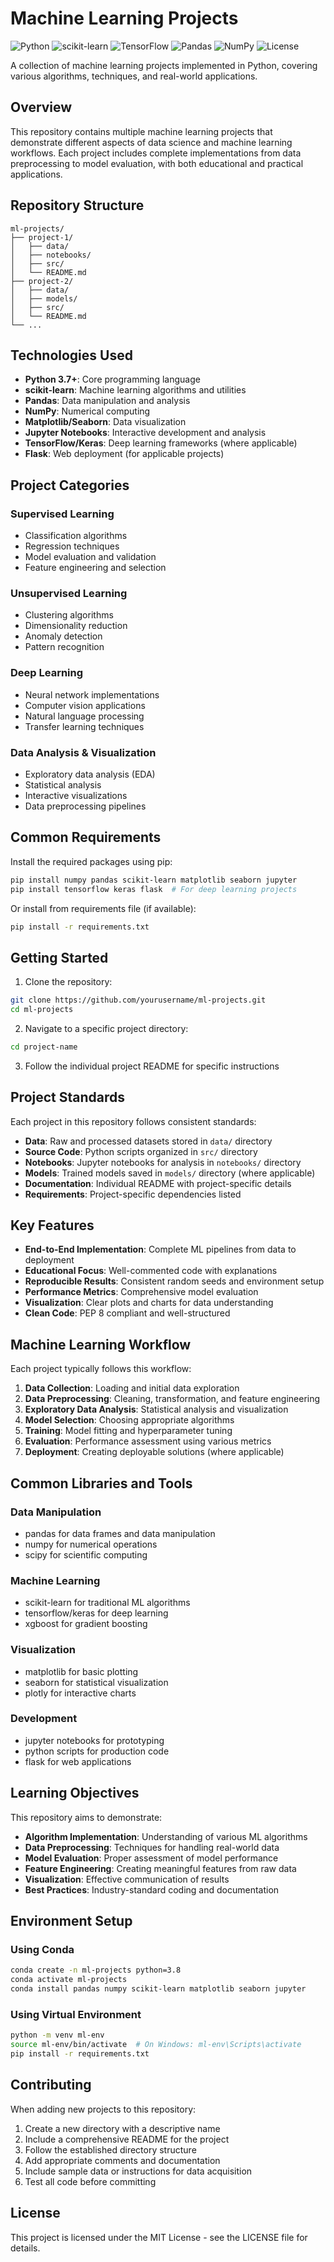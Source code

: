 # Machine Learning Projects

![Python](https://img.shields.io/badge/python-v3.7+-blue.svg)
![scikit-learn](https://img.shields.io/badge/scikit--learn-latest-orange.svg)
![TensorFlow](https://img.shields.io/badge/TensorFlow-v2.0+-FF6F00.svg)
![Pandas](https://img.shields.io/badge/pandas-latest-150458.svg)
![NumPy](https://img.shields.io/badge/numpy-latest-013243.svg)
![License](https://img.shields.io/badge/license-MIT-blue.svg)

A collection of machine learning projects implemented in Python, covering various algorithms, techniques, and real-world applications.

## Overview

This repository contains multiple machine learning projects that demonstrate different aspects of data science and machine learning workflows. Each project includes complete implementations from data preprocessing to model evaluation, with both educational and practical applications.

## Repository Structure

```
ml-projects/
├── project-1/
│   ├── data/
│   ├── notebooks/
│   ├── src/
│   └── README.md
├── project-2/
│   ├── data/
│   ├── models/
│   ├── src/
│   └── README.md
└── ...
```

## Technologies Used

- **Python 3.7+**: Core programming language
- **scikit-learn**: Machine learning algorithms and utilities
- **Pandas**: Data manipulation and analysis
- **NumPy**: Numerical computing
- **Matplotlib/Seaborn**: Data visualization
- **Jupyter Notebooks**: Interactive development and analysis
- **TensorFlow/Keras**: Deep learning frameworks (where applicable)
- **Flask**: Web deployment (for applicable projects)

## Project Categories

### Supervised Learning
- Classification algorithms
- Regression techniques
- Model evaluation and validation
- Feature engineering and selection

### Unsupervised Learning
- Clustering algorithms
- Dimensionality reduction
- Anomaly detection
- Pattern recognition

### Deep Learning
- Neural network implementations
- Computer vision applications
- Natural language processing
- Transfer learning techniques

### Data Analysis & Visualization
- Exploratory data analysis (EDA)
- Statistical analysis
- Interactive visualizations
- Data preprocessing pipelines

## Common Requirements

Install the required packages using pip:

```bash
pip install numpy pandas scikit-learn matplotlib seaborn jupyter
pip install tensorflow keras flask  # For deep learning projects
```

Or install from requirements file (if available):

```bash
pip install -r requirements.txt
```

## Getting Started

1. Clone the repository:
```bash
git clone https://github.com/yourusername/ml-projects.git
cd ml-projects
```

2. Navigate to a specific project directory:
```bash
cd project-name
```

3. Follow the individual project README for specific instructions

## Project Standards

Each project in this repository follows consistent standards:

- **Data**: Raw and processed datasets stored in `data/` directory
- **Source Code**: Python scripts organized in `src/` directory
- **Notebooks**: Jupyter notebooks for analysis in `notebooks/` directory
- **Models**: Trained models saved in `models/` directory (where applicable)
- **Documentation**: Individual README with project-specific details
- **Requirements**: Project-specific dependencies listed

## Key Features

- **End-to-End Implementation**: Complete ML pipelines from data to deployment
- **Educational Focus**: Well-commented code with explanations
- **Reproducible Results**: Consistent random seeds and environment setup
- **Performance Metrics**: Comprehensive model evaluation
- **Visualization**: Clear plots and charts for data understanding
- **Clean Code**: PEP 8 compliant and well-structured

## Machine Learning Workflow

Each project typically follows this workflow:

1. **Data Collection**: Loading and initial data exploration
2. **Data Preprocessing**: Cleaning, transformation, and feature engineering
3. **Exploratory Data Analysis**: Statistical analysis and visualization
4. **Model Selection**: Choosing appropriate algorithms
5. **Training**: Model fitting and hyperparameter tuning
6. **Evaluation**: Performance assessment using various metrics
7. **Deployment**: Creating deployable solutions (where applicable)

## Common Libraries and Tools

### Data Manipulation
- pandas for data frames and data manipulation
- numpy for numerical operations
- scipy for scientific computing

### Machine Learning
- scikit-learn for traditional ML algorithms
- tensorflow/keras for deep learning
- xgboost for gradient boosting

### Visualization
- matplotlib for basic plotting
- seaborn for statistical visualization
- plotly for interactive charts

### Development
- jupyter notebooks for prototyping
- python scripts for production code
- flask for web applications

## Learning Objectives

This repository aims to demonstrate:

- **Algorithm Implementation**: Understanding of various ML algorithms
- **Data Preprocessing**: Techniques for handling real-world data
- **Model Evaluation**: Proper assessment of model performance
- **Feature Engineering**: Creating meaningful features from raw data
- **Visualization**: Effective communication of results
- **Best Practices**: Industry-standard coding and documentation

## Environment Setup

### Using Conda
```bash
conda create -n ml-projects python=3.8
conda activate ml-projects
conda install pandas numpy scikit-learn matplotlib seaborn jupyter
```

### Using Virtual Environment
```bash
python -m venv ml-env
source ml-env/bin/activate  # On Windows: ml-env\Scripts\activate
pip install -r requirements.txt
```

## Contributing

When adding new projects to this repository:

1. Create a new directory with a descriptive name
2. Include a comprehensive README for the project
3. Follow the established directory structure
4. Add appropriate comments and documentation
5. Include sample data or instructions for data acquisition
6. Test all code before committing

## License

This project is licensed under the MIT License - see the LICENSE file for details.
